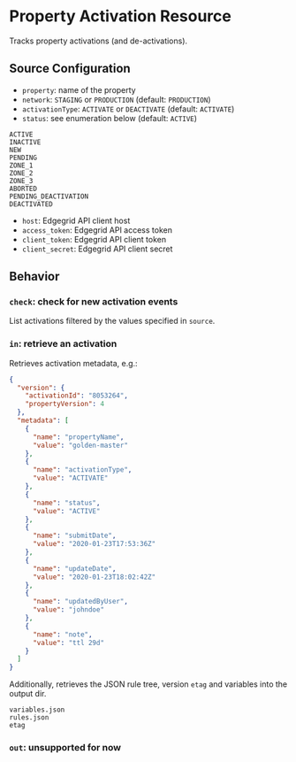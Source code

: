 # Property Activation Resource

Tracks property activations (and de-activations).

## Source Configuration

* `property`: name of the property
* `network`: `STAGING` or `PRODUCTION` (default: `PRODUCTION`)
* `activationType`: `ACTIVATE` or `DEACTIVATE` (default: `ACTIVATE`)
* `status`: see enumeration below (default: `ACTIVE`)

```
ACTIVE
INACTIVE
NEW
PENDING
ZONE_1
ZONE_2
ZONE_3
ABORTED
PENDING_DEACTIVATION
DEACTIVATED
```

* `host`: Edgegrid API client host
* `access_token`: Edgegrid API access token
* `client_token`: Edgegrid API client token
* `client_secret`: Edgegrid API client secret

## Behavior

### `check`: check for new activation events

List activations filtered by the values specified in `source`.

### `in`: retrieve an activation

Retrieves activation metadata, e.g.:

```json
{
  "version": {
    "activationId": "8053264",
    "propertyVersion": 4
  },
  "metadata": [
    {
      "name": "propertyName",
      "value": "golden-master"
    },
    {
      "name": "activationType",
      "value": "ACTIVATE"
    },
    {
      "name": "status",
      "value": "ACTIVE"
    },
    {
      "name": "submitDate",
      "value": "2020-01-23T17:53:36Z"
    },
    {
      "name": "updateDate",
      "value": "2020-01-23T18:02:42Z"
    },
    {
      "name": "updatedByUser",
      "value": "johndoe"
    },
    {
      "name": "note",
      "value": "ttl 29d"
    }
  ]
}
```

Additionally, retrieves the JSON rule tree, version `etag` and variables into the output dir.

```
variables.json
rules.json
etag
```

### `out`: unsupported for now
